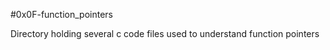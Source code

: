 #0x0F-function_pointers

Directory holding several c code files used to understand function pointers
